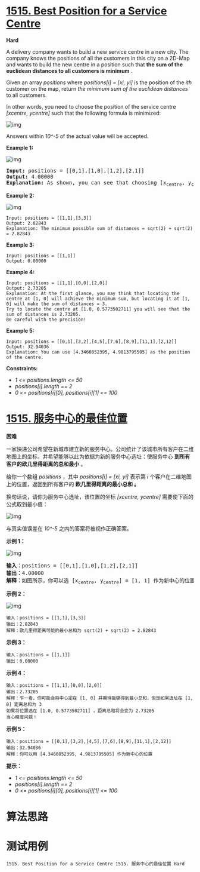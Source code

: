 # [1515. Best Position for a Service Centre][enTitle]

**Hard**

A delivery company wants to build a new service centre in a new city. The company knows the positions of all the customers in this city on a 2D-Map and wants to build the new centre in a position such that **the sum of the euclidean distances to all customers is minimum** .

Given an array  *positions*  where  *positions[i] = [xi, yi]*  is the position of the  *ith*  customer on the map, return  *the minimum sum of the euclidean distances*  to all customers.

In other words, you need to choose the position of the service centre  *[xcentre, ycentre]*  such that the following formula is minimized:

![img](https://assets.leetcode.com/uploads/2020/06/25/q4_edited.jpg)

Answers within  *10^-5*  of the actual value will be accepted.



**Example 1:** 

![img](https://assets.leetcode.com/uploads/2020/06/25/q4_e1.jpg)


<pre><strong>Input:</strong> positions = [[0,1],[1,0],[1,2],[2,1]]
<strong>Output:</strong> 4.00000
<strong>Explanation:</strong> As shown, you can see that choosing [x<sub>centre</sub>, y<sub>centre</sub>] = [1, 1] will make the distance to each customer = 1, the sum of all distances is 4 which is the minimum possible we can achieve.
</pre>

**Example 2:** 

![img](https://assets.leetcode.com/uploads/2020/06/25/q4_e3.jpg)

```
Input: positions = [[1,1],[3,3]]
Output: 2.82843
Explanation: The minimum possible sum of distances = sqrt(2) + sqrt(2) = 2.82843

```

**Example 3:** 

```
Input: positions = [[1,1]]
Output: 0.00000

```

**Example 4:** 

```
Input: positions = [[1,1],[0,0],[2,0]]
Output: 2.73205
Explanation: At the first glance, you may think that locating the centre at [1, 0] will achieve the minimum sum, but locating it at [1, 0] will make the sum of distances = 3.
Try to locate the centre at [1.0, 0.5773502711] you will see that the sum of distances is 2.73205.
Be careful with the precision!

```

**Example 5:** 

```
Input: positions = [[0,1],[3,2],[4,5],[7,6],[8,9],[11,1],[2,12]]
Output: 32.94036
Explanation: You can use [4.3460852395, 4.9813795505] as the position of the centre.

```



**Constraints:** 

-  *1 <= positions.length <= 50*  
-  *positions[i].length == 2*  
-  *0 <= positions[i][0], positions[i][1] <= 100* 


# [1515. 服务中心的最佳位置][cnTitle]

**困难**

一家快递公司希望在新城市建立新的服务中心。公司统计了该城市所有客户在二维地图上的坐标，并希望能够以此为依据为新的服务中心选址：使服务中心 **到所有客户的欧几里得距离的总和最小**  。

给你一个数组  *positions*  ，其中  *positions[i] = [xi, yi]*  表示第  *i*  个客户在二维地图上的位置，返回到所有客户的 **欧几里得距离的最小总和 。** 

换句话说，请你为服务中心选址，该位置的坐标  *[xcentre, ycentre]*  需要使下面的公式取到最小值：

![img](https://assets.leetcode-cn.com/aliyun-lc-upload/uploads/2020/07/12/q4_edited.jpg)

与真实值误差在  *10^-5*  之内的答案将被视作正确答案。



**示例 1：** 

![img](https://assets.leetcode-cn.com/aliyun-lc-upload/uploads/2020/07/12/q4_e1.jpg)


<pre><strong>输入：</strong>positions = [[0,1],[1,0],[1,2],[2,1]]
<strong>输出：</strong>4.00000
<strong>解释：</strong>如图所示，你可以选 [x<sub>centre</sub>, y<sub>centre</sub>] = [1, 1] 作为新中心的位置，这样一来到每个客户的距离就都是 1，所有距离之和为 4 ，这也是可以找到的最小值。
</pre>

**示例 2：** 

![img](https://assets.leetcode-cn.com/aliyun-lc-upload/uploads/2020/07/12/q4_e3.jpg)

```
输入：positions = [[1,1],[3,3]]
输出：2.82843
解释：欧几里得距离可能的最小总和为 sqrt(2) + sqrt(2) = 2.82843

```

**示例 3：** 

```
输入：positions = [[1,1]]
输出：0.00000

```

**示例 4：** 

```
输入：positions = [[1,1],[0,0],[2,0]]
输出：2.73205
解释：乍一看，你可能会将中心定在 [1, 0] 并期待能够得到最小总和，但是如果选址在 [1, 0] 距离总和为 3
如果将位置选在 [1.0, 0.5773502711] ，距离总和将会变为 2.73205
当心精度问题！

```

**示例 5：** 

```
输入：positions = [[0,1],[3,2],[4,5],[7,6],[8,9],[11,1],[2,12]]
输出：32.94036
解释：你可以用 [4.3460852395, 4.9813795505] 作为新中心的位置

```



**提示：** 

-  *1 <= positions.length <= 50*  
-  *positions[i].length == 2*  
-  *0 <= positions[i][0], positions[i][1] <= 100* 




# 算法思路

# 测试用例
```
1515. Best Position for a Service Centre 1515. 服务中心的最佳位置 Hard
```

[enTitle]: https://leetcode.com/problems/best-position-for-a-service-centre/
[cnTitle]: https://leetcode-cn.com/problems/best-position-for-a-service-centre/
